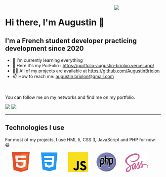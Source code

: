 <img align="right" width="30%" src="https://media.giphy.com/media/cFdHXXm5GhJsc/giphy.gif?cid=ecf05e47yng7ezmnf7at7y8xwpcd3h8eo702fjopjc4tvkxt&rid=giphy.gif&ct=g"/>

# Hi there, I'm Augustin 👋

## I'm a French student developer practicing development since 2020


* 🌱    I’m currently learning everything
* 📘	Here it's my PorFolio : https://portfolio-augustin-briolon.vercel.app/
* 👨‍💻    All of my projects are available at https://github.com/AugustinBriolon 
* 📫 	How to reach me: augustin.briolon@gmail.com

<br />

You can follow me on my networks and find me on my portfolio.

<a href="https://github.com/AugustinBriolon"><img src="https://img.shields.io/badge/AugustinBriolon-24292e?style=for-the-badge&logo=github&logoColor=white" /></a>
<a href="https://www.linkedin.com/in/augustin-briolon-16831a1bb/"><img src="https://img.shields.io/badge/AugustinBriolon-00A2FF?style=for-the-badge&logo=linkedin&logoColor=white" /></a>

---

## Technologies I use

For most of my projects, I use HML 5, CSS 3, JavaScript and PHP for now. 😁

<p align="center">	
    <img src="./images/html.svg" width="65" height="65" />
	&nbsp;&nbsp;&nbsp;&nbsp;&nbsp;
    <img src="./images/css.png" width="65" height="65" />
    &nbsp;&nbsp;&nbsp;&nbsp;&nbsp;
    <img src="./images/javascript.svg" width="65" height="65" />
    &nbsp;&nbsp;&nbsp;&nbsp;&nbsp;
    <img src="./images/php.svg" width="65" height="65" />
    &nbsp;&nbsp;&nbsp;&nbsp;&nbsp;
    <img src="./images/sass.png" width="75" height="60" />
    &nbsp;&nbsp;&nbsp;&nbsp;&nbsp;
</p>
